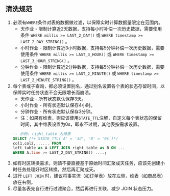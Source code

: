 ## 清洗规范
1. 必须有`WHERE`条件对表的数据做过滤，以保障实时计算数据量限定在范围内。  
    - 天作业 - 限制计算近2天数据，支持每小时补偿一次历史数据，需要使用条件 `WHERE millis >= LAST_2_DAY()` 或 `WHERE timestamp >= LAST_2_DAY_STRING()` 。
    - 小时作业 - 限制计算近3小时数据，支持每5分钟补偿一次历史数据，需要使用条件 `WHERE millis >= LAST_3_HOUR()` 或 `WHERE timestamp >= LAST_3_HOUR_STRING()` 。
    - 分钟作业 - 限制计算近2分钟数据，支持每5分钟补偿一次历史数据，需要使用条件 `WHERE millis >= LAST_2_MINUTE()` 或 `WHERE timestamp >= LAST_2_MINUTE_STRING()` 。
2. 每个表或子查询，都必须设置别名，通过别名设置各个表的状态存留时间，以保障实时任务状态不会无限增长而崩溃。  
    - 天作业 - 所有状态默认保存3天。
    - 小时作业 - 所有状态默认保存4小时。
    - 分钟作业 - 所有状态默认保存3分钟。
    - 注：如果有维表，则应该使用`STATE_TTL`注解，自定义每个表状态的保留时间，其中维表设置为0s，即永不过期，其他表按需求设置。
    ```sql
    -- 示例: right_table 为维表
    SELECT /*+ STATE_TTL('A' = '3d', 'B' = '0s')*/ 
    col1,col2,...... FROM 
    left_table as A LEFT JOIN right_table as B ON ... 
    WHERE A.time >= LAST_2_DAY_STRING() ....;
    ```
3. 如有时区转换需求，则请不要直接基于原始时间汇聚成天任务，应该先创建小时任务处理好时区转换，然后再汇聚成天。
4. 进行 `LEFT JOIN` 时，建议将事实流（如订单表）放在左侧，维表（如商品表）放在右侧。  
5. 尽量各表先自行进行过滤聚合，然后再进行关联，减少 JOIN 状态压力。    

